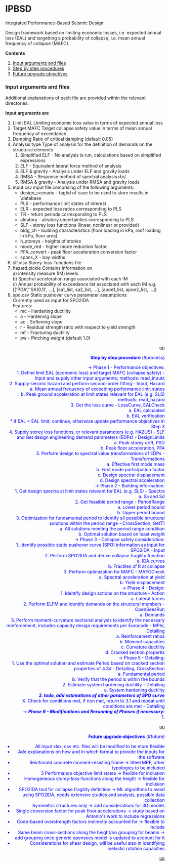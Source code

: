 # IPBSD
Integrated Performance-Based Seismic Design

Design framework based on limiting economic losses, i.e. expected annual loss (EAL) and targetting a probability of collapse, i.e. mean annual frequency of collapse (MAFC).

**Contents**<a id='contents'></a>
1. [Input arguments and files](#input)
2. [Step by step procedures](#process)
3. [Future upgrade objectives](#future)


### Input arguments and files <a id='input'>

Additional explanations of each file are provided within the relevant directories.

**Input arguments are**
1. Limit EAL                Limiting economic loss value in terms of expected annual loss
2. Target MAFC              Target collapse safety value in terms of mean annual frequency of
                            exceedance
3. Damping                  Ratio of critical damping (default 0.05)
4. Analysis type            Type of analysis for the definition of demands on the structural
                            elements<br/>
	1. Simplified ELF -        	No analysis is run, calculations based on simplified expressions<br /> 
	2. ELF -                  	Equivalent lateral force method of analysis<br/>
	3. ELF & gravity -       	Analysis under ELF and gravity loads<br/>
	4. RMSA -                	Response method of spectral analysis<br/.
	5. RMSA & gravity -      	Analysis under RMSA and gravity loads<br/>
5. input.csv                input file comprising of the following arguments:<br/>
    - design_scenario -       		tag/id of case to be used to store results in \database<br/>
    - PLS -                   		performance limit states of interest<br/>
    - ELR -                    		expected loss ratios corresponding to PLS<br/>
    - TR -                     		return periods corresponding to PLS<br/>
    - aleatory -               		aleatory uncertainties corresponding to PLS<br/>
    - SLF -                  		storey loss functions (linear, nonlinear or provided)<br/>
    - bldg_ch -               		building characteristics (floor loading in kPa, roof loading in kPa, floor area)<br/>
    - h_storeys -             		heights of stories<br/>
    - mode_red -              		higher mode reduction factor<br/>
    - PFA_convert -            		peak floor acceleration conversion factor<br/>
    - spans_X -               		bay widths<br/>
6. slf.xlsx                 	Storey-loss-functions file<br/>
7. hazard.pickle            	Contains information on<br/>
				a) intensity measure (IM) levels<br/>
				b) Spectral acceleration range associated with each IM<br/>
				c) Annual probability of exceedance list associated with each IM e.g. [['PGA',''SA(0.1)', ...], [sa1_list, sa2_list, ...], [apoe1_list, apoe2_list, ...]]<br/>
8. spo.csv                  	Static pushover curve parameter assumptions<br/>
                            	Currently used as input for SPO2IDA<br/>
                            	Features:<br/>
	- mc - 			Hardening ductility<br/>
	- a - 			Hardening slope<br/>
	- ac - 			Softening slope<br/>
	- r -			Residual strength ratio with respect to yield strength<br/>
	- mf -			Fracturing ductility<br/>
	- pw - 			Pinching weight (default 1.0)<br/>
    
</a><font color=blue><div style="text-align: right">[up](#contents)

**Step by step procedure** (#process)

-> Phase 1 - Performance objectives:<br/>
		1. Define limit EAL (economic loss) and target MAFC (collapse safety) - Input
		and supply other input arguments; methods: read_inputs<br/>
		2. Supply seismic hazard and perform second-order fitting - Input, Hazard<br/>
			a. Mean annual frequency of exceeding performance limit states<br/>
			b. Peak ground acceleration at limit states relevant for EAL (e.g. SLS)
			methods: read_hazard<br/>
		3. Get the loss curve - LossCurve, EALCheck<br/>
			a. EAL calculated<br/>
			b. EAL verification<br/>
		* if EAL < EAL limit, continue, otherwise update performance objectives in Step 3<br/>
		4. Supply storey loss functions, or relevant parameters (e.g. HAZUS) - SLF
		and Get design engineering demand parameters (EDPs) - DesignLimits<br/>
			a. Peak storey drift, PSD<br/>
			b. Peak floor acceleration, PFA<br/>
		5. Perform design to spectral value transformations of EDPs - Transformations<br/>
			a. Effective first mode mass<br/>
			b. First mode participation factor<br/>
			c. Design spectral displacement<br/>
			d. Design spectral acceleration<br/>
-> Phase 2 - Building information: <br/>
		1. Get design spectra at limit states relevant for EAL (e.g. SLS) - Spectra<br/>
			a. Sa and Sd<br/>
		2. Get feasible period range - PeriodRange<br/>
			a. Lower period bound<br/>
			b. Upper period bound<br/>
		3. Optimization for fundamental period to identify all possible structural solutions within the period range -
		CrossSection, GetT1<br/>
			a. All solutions meeting the period range condition<br/>
			b. Optimal solution based on least weight<br/>
-> Phase 3 - Collapse safety consideration: <br/>
		1. Identify possible static pushover curve (SPO) information as input for SPO2IDA - Input<br/>
		2. Perform SPO2IDA and derive collapse fragility function<br/>
		    a. IDA curves<br/>
		    b. Fractiles of R at collapse<br/>
		3. Perform optimization for MAFC - MAFCCheck<br/>
            a. Spectral acceleration at yield<br/>
            b. Yield displacement<br/>
-> Phase 4 - Design:<br/>
        1. Identify design actions on the structure - Action<br/>
            a. Lateral forces<br/>
        2. Perform ELFM and identify demands on the structural members - OpenSeesRun<br/>
            a. Demands<br/>
        3. Perform moment-curvature sectional analysis to identify the necessary reinforcement, includes capacity design
           requirements per Eurocode - MPhi, Detailing<br/>
            a. Reinforcement ratios<br/>
            b. Moment capacities<br/>
            c. Curvature ductility<br/>
            d. Cracked section propertis<br/>
-> Phase 5 - Detailing:<br/>
        1. Use the optimal solution and estimate Period based on cracked section properties of 4.3d - Detailing, CrossSection<br/>
        	a. Fundamental period<br/>
        	b. Verify that the period is within the bounds<br/>
        2. Estimate system hardening ductility - Detailing<br/>
        	a. System hardening ductility<br/>
        ***3. todo, add estimations of other parameters of SPO curve***<br/>
        X. Check for conditions met, if non met, return to 3.1 and repeat until conditions are met - Detailing<br/>
-> ***Phase 6 - Modifications and Rerunning of Phases if necessary:***<br/>
        1.<br/>

</a><font color=blue><div style="text-align: right">[up](#contents)
  
**Future upgrade objectives** (#future)

* All input xlsx, csv etc. files will be modified to be more flexible
* Add explanations on how and in which format to provide the inputs for the software
* Reinforced concrete moment-resisting frame -> Steel MRF, other typologies to be included
* 3 Performance objective limit states -> flexible for inclusion
* Homogeneous storey-loss-functions along the height -> flexible for inclusion
* SPO2IDA tool for collapse fragility definition -> ML algorithms to avoid using SPO2IDA, needs extensive studies and analysis, possible data collection
* Symmetric structures only -> add considerations for 3D models
* Single conversion factor for peak floor accelerations -> study based on Antonio's work to include regressions
* Code-based overstrength factors indirectly accounted for -> flexible to include
* Same beam cross-sections along the height/no grouping for beams -> add grouping once generic opensees model is updated to account for it
* Considerations for shear design, will be useful also in identifying inelastic rotation capacities

</a><font color=blue><div style="text-align: right">[up](#contents)
  
